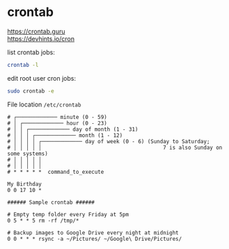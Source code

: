 # crontab

https://crontab.guru \
https://devhints.io/cron

list crontab jobs:
```bash
crontab -l
```

edit root user cron jobs:
```bash
sudo crontab -e
```


File location `/etc/crontab`
```
# ┌───────────── minute (0 - 59)
# │ ┌───────────── hour (0 - 23)
# │ │ ┌───────────── day of month (1 - 31)
# │ │ │ ┌───────────── month (1 - 12)
# │ │ │ │ ┌───────────── day of week (0 - 6) (Sunday to Saturday;
# │ │ │ │ │                                       7 is also Sunday on some systems)
# │ │ │ │ │
# │ │ │ │ │
# * * * * *  command_to_execute

My Birthday
0 0 17 10 *

###### Sample crontab ######

# Empty temp folder every Friday at 5pm
0 5 * * 5 rm -rf /tmp/*

# Backup images to Google Drive every night at midnight
0 0 * * * rsync -a ~/Pictures/ ~/Google\ Drive/Pictures/
```
